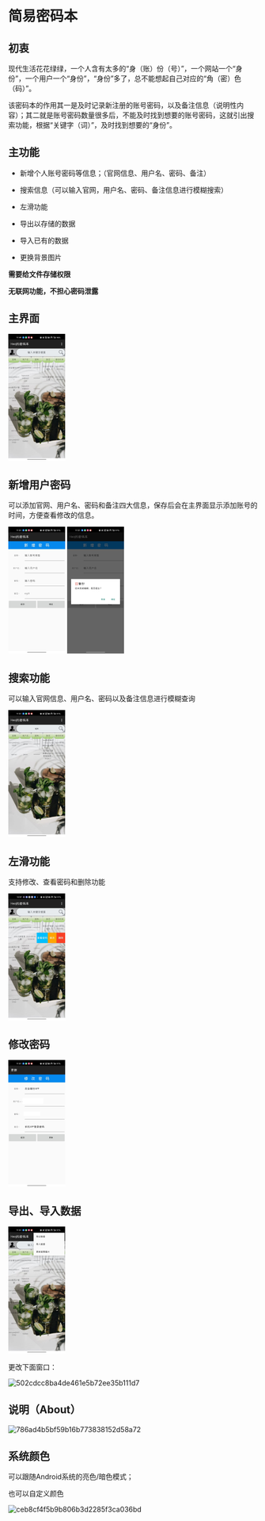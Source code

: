 # 简易密码本

## 初衷

现代生活花花绿绿，一个人含有太多的“身（账）份（号）”，一个网站一个“身份”，一个用户一个“身份”，“身份”多了，总不能想起自己对应的“角（密）色（码）”。

该密码本的作用其一是及时记录新注册的账号密码，以及备注信息（说明性内容）；其二就是账号密码数量很多后，不能及时找到想要的账号密码，这就引出搜索功能，根据“关键字（词）”，及时找到想要的“身份”。

## 主功能

- 新增个人账号密码等信息；（官网信息、用户名、密码、备注）
- 搜索信息（可以输入官网，用户名、密码、备注信息进行模糊搜索）
- 左滑功能

- 导出以存储的数据
- 导入已有的数据
- 更换背景图片

**需要给文件存储权限**

**无联网功能，不担心密码泄露**



## 主界面

<img src=".\README-src\558e345c7c3b7d04be4dd1d72206eb1.jpg" alt="558e345c7c3b7d04be4dd1d72206eb1" style="zoom:25%;" />

## 新增用户密码

可以添加官网、用户名、密码和备注四大信息，保存后会在主界面显示添加账号的时间，方便查看修改的信息。

<img src=".\README-src\2b08d34a5ab8592b061f1097c575e46.jpg" alt="2b08d34a5ab8592b061f1097c575e46" style="zoom:25%;" />

<img src=".\README-src\fd76bb51cb6a51d50a18368bbb0a6ed.jpg" alt="fd76bb51cb6a51d50a18368bbb0a6ed" style="zoom:25%;" />





## 搜索功能

可以输入官网信息、用户名、密码以及备注信息进行模糊查询

<img src=".\README-src\4820b7eeb3b92bb214601ebce4bd3db.jpg" alt="4820b7eeb3b92bb214601ebce4bd3db" style="zoom:25%;" />



## 左滑功能

支持修改、查看密码和删除功能

<img src=".\README-src\cacbf25df9a437555f5683a53d02bbd.jpg" alt="cacbf25df9a437555f5683a53d02bbd" style="zoom:25%;" />



## 修改密码

<img src=".\README-src\58a10dd8a33de58066d127f3e6a3b86.jpg" alt="58a10dd8a33de58066d127f3e6a3b85" style="zoom:25%;" />







## 导出、导入数据

<img src=".\README-src\fe453360fc58f20a7581a5d56dd64fb.jpg" alt="fe453360fc58f20a7581a5d56dd64fb" style="zoom:25%;" />

更改下面窗口：

![502cdcc8ba4de461e5b72ee35b111d7](D:\Android\Pro\SecurityBookAPP\502cdcc8ba4de461e5b72ee35b111d7.jpg)



## 说明（About）

![786ad4b5bf59b16b773838152d58a72](D:\Android\Pro\SecurityBookAPP\786ad4b5bf59b16b773838152d58a72.jpg)

## 系统颜色

可以跟随Android系统的亮色/暗色模式；

也可以自定义颜色

![ceb8cf4f5b9b806b3d2285f3ca036bd](D:\Android\Pro\SecurityBookAPP\ceb8cf4f5b9b806b3d2285f3ca036bd.jpg)